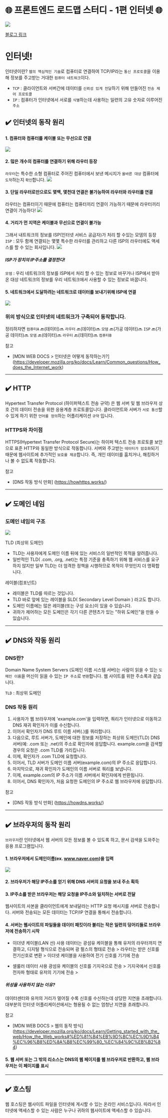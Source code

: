 # 🌐 프론트엔드 로드맵 스터디 - 1편 인터넷 🌐

![](https://velog.velcdn.com/images/mj9457/post/cdc0e496-d9f5-4da0-af38-b8606b25fc86/image.png)

[블로그 링크](https://velog.io/@mj9457/%EC%9B%B9-%EB%B8%8C%EB%9D%BC%EC%9A%B0%EC%A0%80-%EC%A0%95%EB%A6%AC-1%ED%8E%B8-%EC%9D%B8%ED%84%B0%EB%84%B7)

# 인터넷!

인터넷이란?
`웹의 핵심적인 기술`로
컴퓨터로 연결하여 TCP/IP라는 `통신 프로토콜`을 이용해 정보를 주고받는 거대한 `컴퓨터 네트워크`이다.

- `TCP` : 클라이언트와 서버간에 데이터를 `신뢰성 있게 전달`하기 위해 만들어진 `전송 제어 프로토콜`
- `IP` : 컴퓨터가 인터넷에서 서로를 `식별`하는데 사용하는 일련의 고유 숫자로 이루어진 `주소`

## ✔️ 인터넷의 동작 원리

#### 1. 컴퓨터와 컴퓨터를 케이블 또는 무선으로 연결

![](https://velog.velcdn.com/images/mj9457/post/34a50b63-024e-48cd-b2fc-4aad2c9e201c/image.png)

#### 2. 많은 개수의 컴퓨터를 연결하기 위해 라우터 등장

`라우터`는 특수한 소형 컴퓨터로 주어진 컴퓨터에서 보낸 메시지가 `올바른 대상` 컴퓨터에 `도착`하는지 `확인`합니다.
![](https://velog.velcdn.com/images/mj9457/post/93feef7a-b0c9-43a3-8859-b297d10122bb/image.png)

#### 3. 단일 라우터로만으로도 몇백, 몇천대 연결은 불가능하여 라우터와 라우터를 연결

라우터는 컴퓨터이기 때문에 컴퓨터는 컴퓨터끼리 연결이 가능하기 때문에 라우터끼리 연결이 가능하다!
![](https://velog.velcdn.com/images/mj9457/post/57b2a9e0-5244-4117-a0c7-d1273d93d5a9/image.png)

#### 4. 거리가 먼 지역은 케이블과 무선으로 연결이 불가능

그래서 내트워크의 정보를 ISP(인터넷 서비스 공급자)가 처리 할 수있는 모뎀의 등장
`ISP` : 모두 함께 연결되는 몇몇 특수한 라우터를 관리하고 다른 ISP의 라우터에도 액세스를 할 수 있는 회사입니다.
![](https://velog.velcdn.com/images/mj9457/post/70496ce0-2d18-4812-bfd3-d0d1c52e4639/image.png)

##### ISP가 장치의 IP주소를 결정한다!

`모뎀` : 우리 네트워크의 정보를 ISP에서 처리 할 수 있는 정보로 바꾸거나 ISP에서 받아온 대상 네트워크의 정보를 우리 네트워크에서 사용할 수 있는 정보로 바꿉니다.

#### 5. 네트워크에서 도달하려는 네트워크로 데이터를 보내기위해 ISP에 연결

![](https://velog.velcdn.com/images/mj9457/post/7b9c9ab7-029d-468f-ad38-f29eeb9ca876/image.png)

>

### 위의 방식으로 인터넷의 네트워크가 구축되어 동작합니다.

정리하자면
`컴퓨터A` 🔙(데이터)🔜 `라우터` 🔙(데이터)🔜 `모뎀` 🔙(가공 데이터)🔜 `ISP` 🔙(가공 데이터)🔜 `모뎀` 🔙(데이터)🔜 `라우터` 🔙(데이터)🔜 `컴퓨터B`

참고

- [MDN WEB DOCS > 인터넷은 어떻게 동작하는가?] (https://developer.mozilla.org/ko/docs/Learn/Common_questions/How_does_the_Internet_work)

---

## ✔️ HTTP

Hypertext Transfer Protocol (하이퍼텍스트 전송 규약) 은 웹 서버 및 웹 브라우저 상호 간의 데이터 전송을 위한 응용계층 프로토콜입니다.
클라이언트와 서버가 `서로 통신`할 수 있게 하기 위한 `언어를 정의`하는 어플리케이션 `규약` 입니다.

### HTTPS와 차이점

HTTPS(Hypertext Transfer Protocol Secure)는 하이퍼 텍스트 전송 프로토콜 보안으로 표준 HTTP와 동일한 방식으로 작동합니다.
서버와 주고받는 `데이터가 암호화`되기 때문에 웹사이트에 추가적인 `보호를 제공`합니다. 즉, 개인 데이터를 훔치거나, 해킹하거나 볼 수 없도록 작동합니다.

참고

- [DNS 작동 방식 만화] (https://howhttps.works/)

---

## ✔️ 도메인 네임

### 도메인 네임의 구조

![](https://velog.velcdn.com/images/mj9457/post/02c34fc9-2a25-4c64-959e-5b0faf75fae3/image.png)

TLD (최상위 도메인)

- TLD는 사용자에게 도메인 이름 뒤에 있는 서비스의 일반적인 목적을 알려줍니다.
- 일반적인 TLD( .com, .org, .net)는 특정 기준을 충족하기 위해 웹 서비스를 요구하지 않지만 일부 TLD는 더 엄격한 정책을 시행하므로 목적이 무엇인지 더 명확합니다.

레이블(컴포넌트)

- 레이블은 TLD를 따르는 것입니다.
- TLD 바로 앞에 있는 레이블을 SLD( Secondary Level Domain ) 라고도 합니다.
- 도메인 이름에는 많은 레이블(또는 구성 요소)이 있을 수 있습니다.
- 귀하가 제어하는 모든 도메인은 각기 다른 콘텐츠가 있는 "하위 도메인"을 만들 수 있습니다.

---

## ✔️ DNS와 작동 원리

### DNS란?

Domain Name System Servers (도메인 이름 시스템 서버)는 사람이 읽을 수 있는 `도메인 이름`을 머신이 읽을 수 있는 `IP 주소`로 `변환`합니다. 웹 사이트를 위한 주소록과 같습니다.

`TLD` : 최상위 도메인

### DNS 작동 원리

1. 사용자가 웹 브라우저에 'example.com'을 입력하면, 쿼리가 인터넷으로 이동하고 DNS 재귀 확인자가 이를 수신합니다.
2. 이어서 확인자가 DNS 루트 이름 서버(.)를 쿼리합니다.
3. 다음으로, 루트 서버가, 도메인에 대한 정보를 저장하는 최상위 도메인(TLD) DNS 서버(예: .com 또는 .net)의 주소로 확인자에 응답합니다. example.com을 검색할 경우의 요청은 .com TLD를 가리킵니다.
4. 이제, 확인자가 .com TLD에 요청합니다.
5. 이어서, TLD 서버가 도메인 이름 서버(example.com)의 IP 주소로 응답합니다.
6. 마지막으로, 재귀 확인자가 도메인의 이름 서버로 쿼리를 보냅니다.
7. 이제, example.com의 IP 주소가 이름 서버에서 확인자에게 반환됩니다.
8. 이어서, DNS 확인자가, 처음 요청한 도메인의 IP 주소로 웹 브라우저에 응답합니다.

참고

- [DNS 작동 방식 만화] (https://howdns.works/)

---

## ✔️ 브라우저의 동작 원리

`브라우저`란 인터넷에서 웹 서버의 모든 정보를 볼 수 있도록 하고, 문서 검색을 도와주는 응용 프로그램입니다.

#### 1. 브라우저에서 도메인이름(ex. www.naver.com)을 입력

![](https://velog.velcdn.com/images/mj9457/post/7da5cd1d-70d2-4b7a-8c40-7d0a2e9caf1f/image.png)

#### 2. 브라우저가 해당 IP주소를 얻기 위해 DNS 서버의 요청을 보내 주소 획득

#### 3. IP주소를 받은 브라우저는 해당 요청을 IP주소와 일치하는 서버로 전달

웹사이트의 사본을 클라이언트에게 보내달라는 HTTP 요청 메시지를 서버로 전송합니다. 서버와 전송되는 모든 데이터는 TCP/IP 연결을 통해서 전송합니다.

#### 4. 서버는 웹사이트의 파일들을 데이터 패킷이라 불리는 작은 일련의 덩어리들로 브라우저에 전송하기 시작

- 이더넷 케이블(LAN 선) 사용
  데이터는 광섬유 케이블을 통해 유저의 라우터까지 연결하고, 디지털 형식으로 전송되며 광 펄스의 형태로 전송 > 라우터는 받은 신호를 전기신호로 변환 > 이더넷 케이블을 사용하여 전기 신호를 기기에 전송

- 셀룰러 데이터 사용
  광섬유 케이블의 신호를 기지국으로 전송 > 기지국에서 신호를 전자파 형태로 유저의 기기에 전송 >

##### 위성을 사용하지 않는 이유?

데이터센터와 유저의 거리가 멀어질 수록 신호를 수신하는데 상당한 지연을 초래합니다. 대부분의 인터넷 어플리케이션에서는 형용될 수 없는 엄청난 지연을 초래합니다.

참고

- [MDN WEB DOCS > 웹의 동작 방식] (https://developer.mozilla.org/ko/docs/Learn/Getting_started_with_the_web/How_the_Web_works#%ED%81%B4%EB%9D%BC%EC%9D%B4%EC%96%B8%ED%8A%B8%EC%99%80_%EC%84%9C%EB%B2%84)

#### 5. 웹 서버 또는 그 밖의 리소스는 DNS의 웹 페이지를 웹 브라우저로 반환하고, 웹 브라우저는 이 페이지를 표시

---

## ✔️ 호스팅

웹 호스팅은 웹사이트 파일을 인터넷에 게시할 수 있는 온라인 서비스입니다. 따라서 인터넷에 액세스할 수 있는 사람은 누구나 귀하의 웹사이트에 액세스할 수 있습니다.
